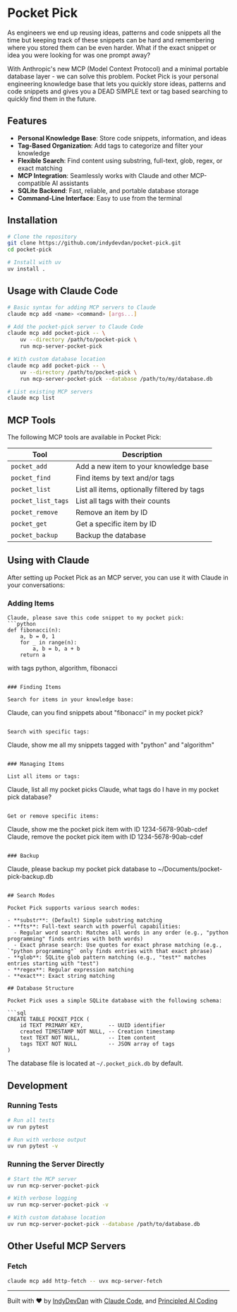 # Pocket Pick

As engineers we end up reusing ideas, patterns and code snippets all the time but keeping track of these snippets can be hard and remembering where you stored them can be even harder. What if the exact snippet or idea you were looking for was one prompt away?

With Anthropic's new MCP (Model Context Protocol) and a minimal portable database layer - we can solve this problem. Pocket Pick is your personal engineering knowledge base that lets you quickly store ideas, patterns and code snippets and gives you a DEAD SIMPLE text or tag based searching to quickly find them in the future.

## Features

- **Personal Knowledge Base**: Store code snippets, information, and ideas
- **Tag-Based Organization**: Add tags to categorize and filter your knowledge
- **Flexible Search**: Find content using substring, full-text, glob, regex, or exact matching
- **MCP Integration**: Seamlessly works with Claude and other MCP-compatible AI assistants
- **SQLite Backend**: Fast, reliable, and portable database storage
- **Command-Line Interface**: Easy to use from the terminal

## Installation

```bash
# Clone the repository
git clone https://github.com/indydevdan/pocket-pick.git
cd pocket-pick

# Install with uv
uv install .
```

## Usage with Claude Code

```bash
# Basic syntax for adding MCP servers to Claude
claude mcp add <name> <command> [args...]

# Add the pocket-pick server to Claude Code
claude mcp add pocket-pick -- \
    uv --directory /path/to/pocket-pick \
    run mcp-server-pocket-pick

# With custom database location
claude mcp add pocket-pick -- \
    uv --directory /path/to/pocket-pick \
    run mcp-server-pocket-pick --database /path/to/my/database.db

# List existing MCP servers
claude mcp list
```

## MCP Tools

The following MCP tools are available in Pocket Pick:

| Tool               | Description                                 |
| ------------------ | ------------------------------------------- |
| `pocket_add`       | Add a new item to your knowledge base       |
| `pocket_find`      | Find items by text and/or tags              |
| `pocket_list`      | List all items, optionally filtered by tags |
| `pocket_list_tags` | List all tags with their counts             |
| `pocket_remove`    | Remove an item by ID                        |
| `pocket_get`       | Get a specific item by ID                   |
| `pocket_backup`    | Backup the database                         |

## Using with Claude

After setting up Pocket Pick as an MCP server, you can use it with Claude in your conversations:

### Adding Items

```
Claude, please save this code snippet to my pocket pick:
```python
def fibonacci(n):
    a, b = 0, 1
    for _ in range(n):
        a, b = b, a + b
    return a
```
with tags python, algorithm, fibonacci
```

### Finding Items

Search for items in your knowledge base:

```
Claude, can you find snippets about "fibonacci" in my pocket pick?
```

Search with specific tags:

```
Claude, show me all my snippets tagged with "python" and "algorithm"
```

### Managing Items

List all items or tags:

```
Claude, list all my pocket picks
Claude, what tags do I have in my pocket pick database?
```

Get or remove specific items:

```
Claude, show me the pocket pick item with ID 1234-5678-90ab-cdef
Claude, remove the pocket pick item with ID 1234-5678-90ab-cdef
```

### Backup

```
Claude, please backup my pocket pick database to ~/Documents/pocket-pick-backup.db
```

## Search Modes

Pocket Pick supports various search modes:

- **substr**: (Default) Simple substring matching
- **fts**: Full-text search with powerful capabilities:
  - Regular word search: Matches all words in any order (e.g., "python programming" finds entries with both words)
  - Exact phrase search: Use quotes for exact phrase matching (e.g., `"python programming"` only finds entries with that exact phrase)
- **glob**: SQLite glob pattern matching (e.g., "test*" matches entries starting with "test")
- **regex**: Regular expression matching
- **exact**: Exact string matching

## Database Structure

Pocket Pick uses a simple SQLite database with the following schema:

```sql
CREATE TABLE POCKET_PICK (
    id TEXT PRIMARY KEY,        -- UUID identifier
    created TIMESTAMP NOT NULL, -- Creation timestamp
    text TEXT NOT NULL,         -- Item content
    tags TEXT NOT NULL          -- JSON array of tags
)
```

The database file is located at `~/.pocket_pick.db` by default.

## Development

### Running Tests

```bash
# Run all tests
uv run pytest

# Run with verbose output
uv run pytest -v
```

### Running the Server Directly

```bash
# Start the MCP server
uv run mcp-server-pocket-pick

# With verbose logging
uv run mcp-server-pocket-pick -v

# With custom database location
uv run mcp-server-pocket-pick --database /path/to/database.db
```

## Other Useful MCP Servers

### Fetch

```bash
claude mcp add http-fetch -- uvx mcp-server-fetch
```

---

Built with ❤️ by [IndyDevDan](https://www.youtube.com/@indydevdan) with [Claude Code](https://docs.anthropic.com/en/docs/agents-and-tools/claude-code/overview), and [Principled AI Coding](https://agenticengineer.com/principled-ai-coding)

